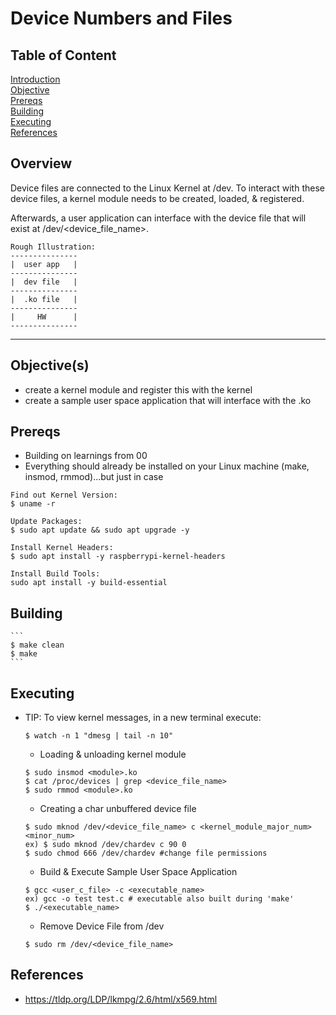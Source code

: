 # Device Numbers and Files 

## Table of Content
[Introduction](#introduction)<br>
[Objective](#objective)<br>
[Prereqs](#prereqs)<br>
[Building](#building)<br>
[Executing](#executing)<br>
[References](#references)<br>

## Overview
Device files are connected to the Linux Kernel at /dev. To interact with these device files, a kernel module needs to be created, loaded, & registered.

Afterwards, a user application can interface with the device file that will exist at /dev/<device_file_name>. 

```
Rough Illustration:
---------------
|  user app   |   
---------------
|  dev file   |
---------------
|  .ko file   |
---------------
|     HW      |
---------------
```

---

## Objective(s)
- create a kernel module and register this with the kernel
- create a sample user space application that will interface with the .ko 

## Prereqs
- Building on learnings from 00 
- Everything should already be installed on your Linux machine (make, insmod, rmmod)...but just in case

```
Find out Kernel Version:
$ uname -r

Update Packages:
$ sudo apt update && sudo apt upgrade -y

Install Kernel Headers:
$ sudo apt install -y raspberrypi-kernel-headers

Install Build Tools:
sudo apt install -y build-essential

```

## Building
    ```
    $ make clean
    $ make
    ```

## Executing
- TIP: To view kernel messages, in a new terminal execute:
    ```
    $ watch -n 1 "dmesg | tail -n 10"
    ```

    - Loading & unloading kernel module
    ```
    $ sudo insmod <module>.ko
    $ cat /proc/devices | grep <device_file_name>
    $ sudo rmmod <module>.ko
    ```

    - Creating a char unbuffered device file
    ```
    $ sudo mknod /dev/<device_file_name> c <kernel_module_major_num> <minor_num>
    ex) $ sudo mknod /dev/chardev c 90 0
    $ sudo chmod 666 /dev/chardev #change file permissions
    ```

    - Build & Execute Sample User Space Application
    ```
    $ gcc <user_c_file> -c <executable_name>
    ex) gcc -o test test.c # executable also built during 'make'
    $ ./<executable_name>
    ```

    - Remove Device File from /dev
    ```
    $ sudo rm /dev/<device_file_name>
    ```

## References
- https://tldp.org/LDP/lkmpg/2.6/html/x569.html
